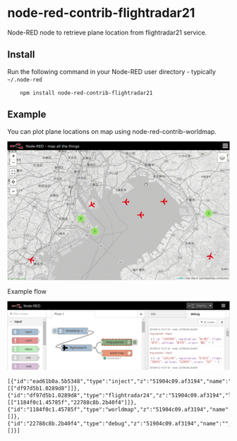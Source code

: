 node-red-contrib-flightradar21
=====================

Node-RED node to retrieve plane location from flightradar21 service.

Install
-------
Run the following command in your Node-RED user directory - typically `~/.node-red`

        npm install node-red-contrib-flightradar21

Example
-------
You can plot plane locations on map using node-red-contrib-worldmap.

![tokyo.gif](tokyo.gif)

Example flow

![flow.png](flow.png)

```
[{"id":"ead61b0a.5b5348","type":"inject","z":"51904c09.af3194","name":"","topic":"","payload":"","payloadType":"date","repeat":"1","crontab":"","once":false,"onceDelay":0.1,"x":121,"y":62.000000953674316,"wires":[["df97d5b1.0289d8"]]},{"id":"df97d5b1.0289d8","type":"flightradar24","z":"51904c09.af3194","lat":"35.658581","lon":"139.745433","name":"","x":139,"y":140.00000190734863,"wires":[["1184f0c1.45785f","22788c8b.2b40f4"]]},{"id":"1184f0c1.45785f","type":"worldmap","z":"51904c09.af3194","name":"","lat":"","lon":"","zoom":"","layer":"","cluster":"","maxage":"","usermenu":"show","layers":"show","panit":"false","x":325.10000228881836,"y":164.60000228881836,"wires":[]},{"id":"22788c8b.2b40f4","type":"debug","z":"51904c09.af3194","name":"","active":true,"tosidebar":true,"console":false,"tostatus":false,"complete":"false","x":324.10000228881836,"y":114.20000076293945,"wires":[]}]
```